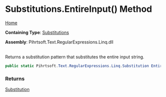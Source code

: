 # Substitutions\.EntireInput\(\) Method

[Home](../../../../../../README.md)

**Containing Type**: [Substitutions](../README.md)

**Assembly**: Pihrtsoft\.Text\.RegularExpressions\.Linq\.dll

\
Returns a substitution pattern that substitutes the entire input string\.

```csharp
public static Pihrtsoft.Text.RegularExpressions.Linq.Substitution EntireInput()
```

### Returns

[Substitution](../../Substitution/README.md)

